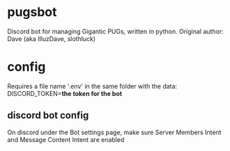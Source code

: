 # pugsbot
Discord bot for managing Gigantic PUGs, written in python. Original author: Dave (aka IlluzDave, slothluck)

# config
Requires a file name '.env' in the same folder with the data:
DISCORD_TOKEN=____the token for the bot____

## discord bot config
On discord under the Bot settings page, make sure Server Members Intent and Message Content Intent are enabled